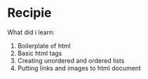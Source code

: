 # Recipie
What did i learn:
1. Boilerplate of html
2. Basic html tags
3. Creating unordered and ordered lists
4. Putting links and images to html document
